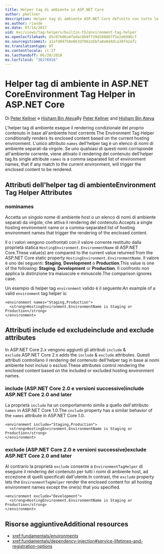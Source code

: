```yaml
---
title: Helper tag di ambiente in ASP.NET Core
author: pkellner
description: Helper tag di ambiente ASP.NET Core definito con tutte le proprietà
ms.author: riande
ms.date: 07/14/2017
uid: mvc/views/tag-helpers/builtin-th/environment-tag-helper
ms.openlocfilehash: 05c07b06a4fedac0b0ff39d168807f5e2e6996cf
ms.sourcegitcommit: a1afd04758e663d7062a5bfa8a0d4dca38f42afc
ms.translationtype: HT
ms.contentlocale: it-IT
ms.lasthandoff: 06/20/2018
ms.locfileid: "36276916"
---
```

# <a name="environment-tag-helper-in-aspnet-core"></a><span data-ttu-id="8515c-103">Helper tag di ambiente in ASP.NET Core</span><span class="sxs-lookup"><span data-stu-id="8515c-103">Environment Tag Helper in ASP.NET Core</span></span>

<span data-ttu-id="8515c-104">Di [Peter Kellner](http://peterkellner.net) e [Hisham Bin Ateya](https://twitter.com/hishambinateya)</span><span class="sxs-lookup"><span data-stu-id="8515c-104">By [Peter Kellner](http://peterkellner.net) and [Hisham Bin Ateya](https://twitter.com/hishambinateya)</span></span>

<span data-ttu-id="8515c-105">L'helper tag di ambiente esegue il rendering condizionale del proprio contenuto in base all'ambiente host corrente.</span><span class="sxs-lookup"><span data-stu-id="8515c-105">The Environment Tag Helper conditionally renders its enclosed content based on the current hosting environment.</span></span> <span data-ttu-id="8515c-106">L'unico attributo `names` dell'helper tag è un elenco di nomi di ambiente separati da virgole. Se uno qualsiasi di questi nomi corrisponde all'ambiente corrente, viene attivato il rendering del contenuto dell'helper tag.</span><span class="sxs-lookup"><span data-stu-id="8515c-106">Its single attribute `names` is a comma separated list of environment names, that if any match to the current environment, will trigger the enclosed content to be rendered.</span></span>

## <a name="environment-tag-helper-attributes"></a><span data-ttu-id="8515c-107">Attributi dell'helper tag di ambiente</span><span class="sxs-lookup"><span data-stu-id="8515c-107">Environment Tag Helper Attributes</span></span>

### <a name="names"></a><span data-ttu-id="8515c-108">nomi</span><span class="sxs-lookup"><span data-stu-id="8515c-108">names</span></span>

<span data-ttu-id="8515c-109">Accetta un singolo nome di ambiente host o un elenco di nomi di ambiente separati da virgole, che attiva il rendering del contenuto.</span><span class="sxs-lookup"><span data-stu-id="8515c-109">Accepts a single hosting environment name or a comma-separated list of hosting environment names that trigger the rendering of the enclosed content.</span></span>

<span data-ttu-id="8515c-110">Il o i valori vengono confrontati con il valore corrente restituito dalla proprietà statica `HostingEnvironment.EnvironmentName` di ASP.NET Core.</span><span class="sxs-lookup"><span data-stu-id="8515c-110">These value(s) are compared to the current value returned from the ASP.NET Core static property `HostingEnvironment.EnvironmentName`.</span></span>  <span data-ttu-id="8515c-111">Il valore è uno dei seguenti: **Staging**, **Development** o **Production**.</span><span class="sxs-lookup"><span data-stu-id="8515c-111">This value is one of the following: **Staging**; **Development** or **Production**.</span></span> <span data-ttu-id="8515c-112">Il confronto non applica la distinzione tra maiuscole e minuscole.</span><span class="sxs-lookup"><span data-stu-id="8515c-112">The comparison ignores case.</span></span>

<span data-ttu-id="8515c-113">Un esempio di helper tag `environment` valido è il seguente:</span><span class="sxs-lookup"><span data-stu-id="8515c-113">An example of a valid `environment` tag helper is:</span></span>

```cshtml
<environment names="Staging,Production">
  <strong>HostingEnvironment.EnvironmentName is Staging or Production</strong>
</environment>
```

## <a name="include-and-exclude-attributes"></a><span data-ttu-id="8515c-114">Attributi include ed exclude</span><span class="sxs-lookup"><span data-stu-id="8515c-114">include and exclude attributes</span></span>

<span data-ttu-id="8515c-115">In ASP.NET Core 2.x vengono aggiunti gli attributi `include` & `exclude`.</span><span class="sxs-lookup"><span data-stu-id="8515c-115">ASP.NET Core 2.x adds the `include` & `exclude` attributes.</span></span> <span data-ttu-id="8515c-116">Questi attributi controllano il rendering del contenuto dell'helper tag in base ai nomi ambiente host inclusi o esclusi.</span><span class="sxs-lookup"><span data-stu-id="8515c-116">These attributes control rendering the enclosed content based on the included or excluded hosting environment names.</span></span>

### <a name="include-aspnet-core-20-and-later"></a><span data-ttu-id="8515c-117">include (ASP.NET Core 2.0 e versioni successive)</span><span class="sxs-lookup"><span data-stu-id="8515c-117">include ASP.NET Core 2.0 and later</span></span>

<span data-ttu-id="8515c-118">La proprietà `include` ha un comportamento simile a quello dell'attributo `names` in ASP.NET Core 1.0.</span><span class="sxs-lookup"><span data-stu-id="8515c-118">The `include` property has a similar behavior of the `names` attribute in ASP.NET Core 1.0.</span></span>

```cshtml
<environment include="Staging,Production">
  <strong>HostingEnvironment.EnvironmentName is Staging or Production</strong>
</environment>
```

### <a name="exclude-aspnet-core-20-and-later"></a><span data-ttu-id="8515c-119">exclude (ASP.NET Core 2.0 e versioni successive)</span><span class="sxs-lookup"><span data-stu-id="8515c-119">exclude ASP.NET Core 2.0 and later</span></span>

<span data-ttu-id="8515c-120">Al contrario la proprietà `exclude` consente a `EnvironmentTagHelper` di eseguire il rendering del contenuto per tutti i nomi di ambiente host, ad eccezione di quelli specificati dall'utente.</span><span class="sxs-lookup"><span data-stu-id="8515c-120">In contrast, the `exclude` property lets the `EnvironmentTagHelper` render the enclosed content for all hosting environment names except the one(s) that you specified.</span></span>

```cshtml
<environment exclude="Development">
  <strong>HostingEnvironment.EnvironmentName is Staging or Production</strong>
</environment>
```

## <a name="additional-resources"></a><span data-ttu-id="8515c-121">Risorse aggiuntive</span><span class="sxs-lookup"><span data-stu-id="8515c-121">Additional resources</span></span>

* <xref:fundamentals/environments>
* <xref:fundamentals/dependency-injection#service-lifetimes-and-registration-options>

